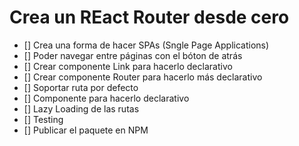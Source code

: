 # Crea un REact Router desde cero

- [] Crea una forma de hacer SPAs (Sngle Page Applications)
- [] Poder navegar entre páginas con el bóton de atrás
- [] Crear componente Link para hacerlo declarativo
- [] Crear componente Router para hacerlo más declarativo
- [] Soportar ruta por defecto
- [] Componente <Route /> para hacerlo declarativo
- [] Lazy Loading de las rutas
- [] Testing
- [] Publicar el paquete en NPM
